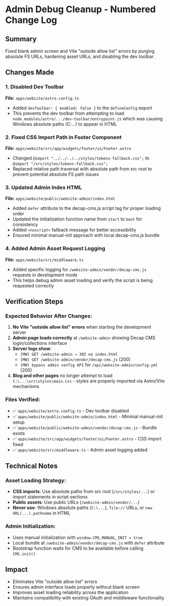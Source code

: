 # Admin Debug Cleanup - Numbered Change Log

## Summary
Fixed blank admin screen and Vite "outside allow list" errors by purging absolute FS URLs, hardening asset URLs, and disabling the dev toolbar.

## Changes Made

### 1. Disabled Dev Toolbar
**File:** `apps/website/astro.config.ts`
- Added `devToolbar: { enabled: false }` to the `defineConfig` export
- This prevents the dev toolbar from attempting to load `node_modules/astro/.../dev-toolbar/entrypoint.js` which was causing Windows absolute paths (C:\...) to appear in HTML

### 2. Fixed CSS Import Path in Footer Component
**File:** `apps/website/src/app/widgets/footer/ui/Footer.astro`
- Changed `@import "../../../../styles/tokens-fallback.css";` to `@import "/src/styles/tokens-fallback.css";`
- Replaced relative path traversal with absolute path from src root to prevent potential absolute FS path issues

### 3. Updated Admin Index HTML
**File:** `apps/website/public/website-admin/index.html`
- Added `defer` attribute to the decap-cms.js script tag for proper loading order
- Updated the initialization function name from `start` to `boot` for consistency
- Added `<noscript>` fallback message for better accessibility
- Ensured minimal manual-init approach with local decap-cms.js bundle

### 4. Added Admin Asset Request Logging
**File:** `apps/website/src/middleware.ts`
- Added specific logging for `/website-admin/vendor/decap-cms.js` requests in development mode
- This helps debug admin asset loading and verify the script is being requested correctly

## Verification Steps

### Expected Behavior After Changes:
1. **No Vite "outside allow list" errors** when starting the development server
2. **Admin page loads correctly** at `/website-admin` showing Decap CMS login/collections interface
3. **Server logs show**:
   - `[MW] GET /website-admin → 302 на index.html`
   - `[MW] GET /website-admin/vendor/decap-cms.js` (200)
   - `[MW] bypass admin config API` for `/api/website-admin/config.yml` (200)
4. **Blog and other pages** no longer attempt to load `C:\...\src\styles\main.css` - styles are properly imported via Astro/Vite mechanisms

### Files Verified:
- ✅ `apps/website/astro.config.ts` - Dev toolbar disabled
- ✅ `apps/website/public/website-admin/index.html` - Minimal manual-init setup
- ✅ `apps/website/public/website-admin/vendor/decap-cms.js` - Bundle exists
- ✅ `apps/website/src/app/widgets/footer/ui/Footer.astro` - CSS import fixed
- ✅ `apps/website/src/middleware.ts` - Admin asset logging added

## Technical Notes

### Asset Loading Strategy:
- **CSS imports**: Use absolute paths from src root (`/src/styles/...`) or import statements in script sections
- **Public assets**: Use public URLs (`/website-admin/vendor/...`)
- **Never use**: Windows absolute paths (`C:\...`), `file://` URLs, or `new URL(...).pathname` in HTML

### Admin Initialization:
- Uses manual initialization with `window.CMS_MANUAL_INIT = true`
- Local bundle at `/website-admin/vendor/decap-cms.js` with `defer` attribute
- Bootstrap function waits for CMS to be available before calling `CMS.init()`

## Impact
- Eliminates Vite "outside allow list" errors
- Ensures admin interface loads properly without blank screen
- Improves asset loading reliability across the application
- Maintains compatibility with existing OAuth and middleware functionality